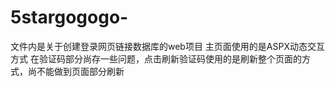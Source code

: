 # 5stargogogo-
文件内是关于创建登录网页链接数据库的web项目
主页面使用的是ASPX动态交互方式
在验证码部分尚存一些问题，点击刷新验证码使用的是刷新整个页面的方式，尚不能做到页面部分刷新
